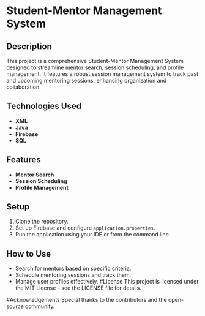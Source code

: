 # Student-Mentor Management System

## Description
This project is a comprehensive Student-Mentor Management System designed to streamline mentor search, session scheduling, and profile management. It features a robust session management system to track past and upcoming mentoring sessions, enhancing organization and collaboration.

## Technologies Used
- **XML**
- **Java**
- **Firebase**
- **SQL**

## Features
- **Mentor Search**
- **Session Scheduling**
- **Profile Management**

## Setup
1. Clone the repository.
2. Set up Firebase and configure `application.properties`.
3. Run the application using your IDE or from the command line.

## How to Use
- Search for mentors based on specific criteria.
- Schedule mentoring sessions and track them.
- Manage user profiles effectively.
#License
This project is licensed under the MIT License - see the LICENSE file for details.

#Acknowledgements
Special thanks to the contributors and the open-source community.
